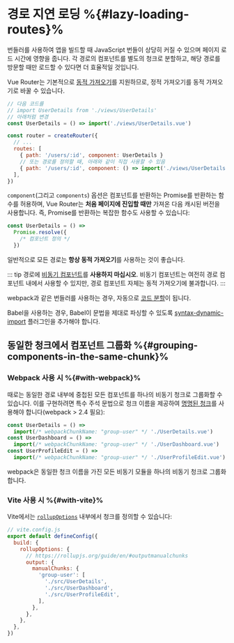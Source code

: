 # 경로 지연 로딩 %{#lazy-loading-routes}%

<VueSchoolLink
href="https://vueschool.io/lessons/lazy-loading-routes-vue-cli-only"
title="Learn about lazy loading routes"
/>

번들러를 사용하여 앱을 빌드할 때 JavaScript 번들이 상당히 커질 수 있으며 페이지 로드 시간에 영향을 줍니다. 각 경로의 컴포넌트를 별도의 청크로 분할하고, 해당 경로를 방문할 때만 로드할 수 있다면 더 효율적일 것입니다.

Vue Router는 기본적으로 [동적 가져오기](https://developer.mozilla.org/en-US/docs/Web/JavaScript/Reference/Operators/import)를 지원하므로, 정적 가져오기를 동적 가져오기로 바꿀 수 있습니다.

```js
// 다음 코드를
// import UserDetails from './views/UserDetails'
// 아래처럼 변경
const UserDetails = () => import('./views/UserDetails.vue')

const router = createRouter({
  // ...
  routes: [
    { path: '/users/:id', component: UserDetails }
    // 또는 경로를 정의할 때, 아래와 같이 직접 사용할 수 있음 
    { path: '/users/:id', component: () => import('./views/UserDetails.vue') },
  ],
})
```

`component`(그리고 `components`) 옵션은 컴포넌트를 반환하는 Promise를 반환하는 함수를 허용하며, Vue Router는 **처음 페이지에 진입할 때만** 가져온 다음 캐시된 버전을 사용합니다. 즉, Promise를 반환하는 복잡한 함수도 사용할 수 있습니다:

```js
const UserDetails = () =>
  Promise.resolve({
    /* 컴포넌트 정의 */
  })
```

일반적으로 모든 경로는 **항상 동적 가져오기**를 사용하는 것이 좋습니다.

::: tip
경로에 [비동기 컴포넌트](https://vuejs.kr/guide/components/async.html)를 **사용하지 마십시오**. 비동기 컴포넌트는 여전히 경로 컴포넌트 내에서 사용할 수 있지만, 경로 컴포넌트 자체는 동적 가져오기에 불과합니다.
:::

webpack과 같은 번들러를 사용하는 경우, 자동으로 [코드 분할](https://webpack.js.org/guides/code-splitting/)이 됩니다.

Babel을 사용하는 경우, Babel이 문법을 제대로 파싱할 수 있도록 [syntax-dynamic-import](https://babeljs.io/docs/plugins/syntax-dynamic-import/) 플러그인을 추가해야 합니다.

## 동일한 청크에서 컴포넌트 그룹화 %{#grouping-components-in-the-same-chunk}%

### Webpack 사용 시 %{#with-webpack}%

때로는 동일한 경로 내부에 중첩된 모든 컴포넌트를 하나의 비동기 청크로 그룹화할 수 있습니다. 이를 구현하려면 특수 주석 문법으로 청크 이름을 제공하여 [명명된 청크](https://webpack.js.org/guides/code-splitting/#dynamic-imports)를 사용해야 합니다(webpack > 2.4 필요):

```js
const UserDetails = () =>
  import(/* webpackChunkName: "group-user" */ './UserDetails.vue')
const UserDashboard = () =>
  import(/* webpackChunkName: "group-user" */ './UserDashboard.vue')
const UserProfileEdit = () =>
  import(/* webpackChunkName: "group-user" */ './UserProfileEdit.vue')
```

webpack은 동일한 청크 이름을 가진 모든 비동기 모듈을 하나의 비동기 청크로 그룹화합니다.

### Vite 사용 시 %{#with-vite}%

Vite에서는 [`rollupOptions`](https://vitejs.dev/config/#build-rollupoptions) 내부에서 청크를 정의할 수 있습니다:

```js
// vite.config.js
export default defineConfig({
  build: {
    rollupOptions: {
      // https://rollupjs.org/guide/en/#outputmanualchunks
      output: {
        manualChunks: {
          'group-user': [
            './src/UserDetails',
            './src/UserDashboard',
            './src/UserProfileEdit',
          ],
        },
      },
    },
  },
})
```
